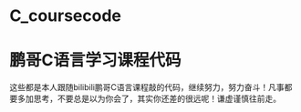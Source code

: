 # C_coursecode
# 鹏哥C语言学习课程代码

这些都是本人跟随bilibili鹏哥C语言课程敲的代码，继续努力，努力奋斗！凡事都要多加思考，不要总是以为你会了，其实你还差的很远呢！谦虚谨慎往前走。
